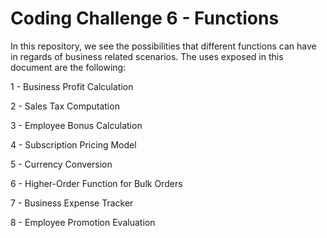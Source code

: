 # Coding Challenge 6 - Functions

In this repository, we see the possibilities that different functions can have in regards of business related scenarios.
The uses exposed in this document are the following:

1 - Business Profit Calculation

2 - Sales Tax Computation

3 - Employee Bonus Calculation

4 - Subscription Pricing Model

5 - Currency Conversion

6 - Higher-Order Function for Bulk Orders

7 - Business Expense Tracker

8 - Employee Promotion Evaluation
